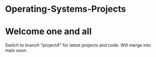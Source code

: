 # Operating-Systems-Projects
# Welcome one and all

Switch to branch "project4" for latest projects and code. Will merge into main soon.
